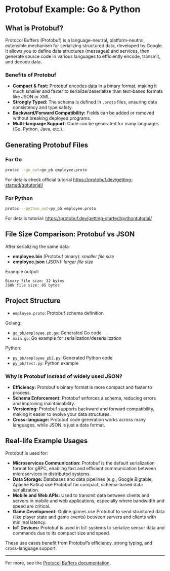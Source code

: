 # Protobuf Example: Go & Python

## What is Protobuf?
Protocol Buffers (Protobuf) is a language-neutral, platform-neutral, extensible mechanism for serializing structured data, developed by Google. It allows you to define data structures (messages) and services, then generate source code in various languages to efficiently encode, transmit, and decode data.

### Benefits of Protobuf
- **Compact & Fast:** Protobuf encodes data in a binary format, making it much smaller and faster to serialize/deserialize than text-based formats like JSON or XML.
- **Strongly Typed:** The schema is defined in `.proto` files, ensuring data consistency and type safety.
- **Backward/Forward Compatibility:** Fields can be added or removed without breaking deployed programs.
- **Multi-language Support:** Code can be generated for many languages (Go, Python, Java, etc.).

## Generating Protobuf Files

### For Go
```sh
protoc --go_out=go_pb employee.proto
```
For details check official tutorial https://protobuf.dev/getting-started/gotutorial/

### For Python
```sh
protoc --python_out=py_pb employee.proto
```

For details tutorial: https://protobuf.dev/getting-started/pythontutorial/

## File Size Comparison: Protobuf vs JSON
After serializing the same data:
- **employee.bin** (Protobuf binary): _smaller file size_
- **employee.json** (JSON): _larger file size_

Example output:
```
Binary file size: 32 bytes
JSON file size: 85 bytes
```


## Project Structure
- `employee.proto`: Protobuf schema definition

Golang:
- `go_pb/employee.pb.go`: Generated Go code
- `main.go`: Go example for serialization/deserialization

Python:
- `py_pb/employee_pb2.py`: Generated Python code
- `py_pb/test.py`: Python example


### Why is Protobuf instead of widely used JSON?
- **Efficiency:** Protobuf's binary format is more compact and faster to process.
- **Schema Enforcement:** Protobuf enforces a schema, reducing errors and improving maintainability.
- **Versioning:** Protobuf supports backward and forward compatibility, making it easier to evolve your data structures.
- **Cross-language:** Protobuf code generation works across many languages, while JSON is just a data format.

## Real-life Example Usages

Protobuf is used for:

- **Microservices Communication:** Protobuf is the default serialization format for gRPC, enabling fast and efficient communication between microservices in distributed systems.
- **Data Storage:** Databases and data pipelines (e.g., Google Bigtable, Apache Kafka) use Protobuf for compact, schema-based data serialization.
- **Mobile and Web APIs:** Used to transmit data between clients and servers in mobile and web applications, especially where bandwidth and speed are critical.
- **Game Development:** Online games use Protobuf to send structured data (like player state and game events) between servers and clients with minimal latency.
- **IoT Devices:** Protobuf is used in IoT systems to serialize sensor data and commands due to its compact size and speed.

These use cases benefit from Protobuf’s efficiency, strong typing, and cross-language support.

---

For more, see the [Protocol Buffers documentation](https://protobuf.dev/).
